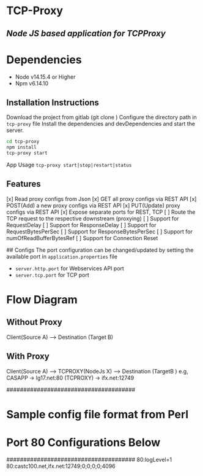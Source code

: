 # TCP-Proxy
## _Node JS based application for TCPProxy_

# Dependencies
- Node v14.15.4 or Higher
- Npm v6.14.10

## Installation Instructions
Download the project from gitlab (git clone <repo url>)
Configure the directory path in `tcp-proxy` file
Install the dependencies and devDependencies and start the server.


```sh
cd tcp-proxy
npm install
tcp-proxy start 
```
App Usage `tcp-proxy start|stop|restart|status`

## Features

[x] Read proxy configs from Json
[x] GET all proxy configs via REST API
[x] POST(Add) a new proxy configs via REST API
[x] PUT(Update) proxy configs via REST API
[x] Expose separate ports for REST, TCP 
[ ] Route the TCP request to the respective downstream (proxying)
[ ] Support for RequestDelay
[ ] Support for ResponseDelay
[ ] Support for RequestBytesPerSec
[ ] Support for ResponseBytesPerSec 
[ ] Support for numOfReadBufferBytesRef
[ ] Support for Connection Reset

## Configs
The port  configuration can be changed/updated by setting the available port in `application.properties` file
- `server.http.port` for Webservices API port
- `server.tcp.port` for TCP port


# Flow Diagram

## Without Proxy

  Client(Source A) --> Destination (Target B)

## With Proxy
  Client(Source A) --> TCPROXY(NodeJs X) --> Destination (TargetB )
  e.g, CASAPP -> lg17.net:80 (TCPROXY) -> ifx.net:12749


######################################
# Sample config file format from Perl
# Port 80 Configurations Below
######################################
80:logLevel=1
80:castc100.net,ifx.net:12749;0;0;0;0;4096
